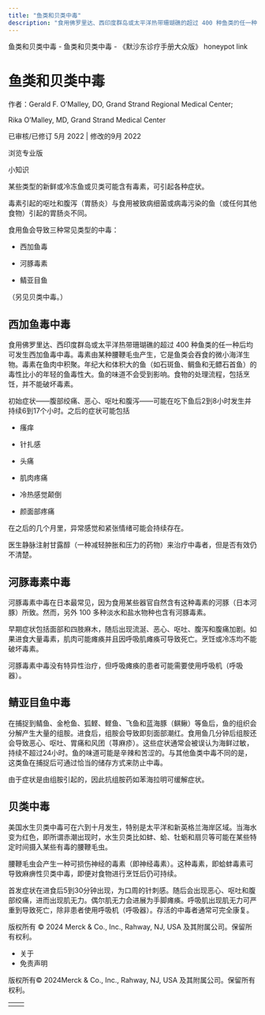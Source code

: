 ```yaml
---
title: "鱼类和贝类中毒"
description: "食用佛罗里达、西印度群岛或太平洋热带珊瑚礁的超过 400 种鱼类的任一种后均可发生西加鱼毒中毒。毒素由某种腰鞭毛虫产生，它是鱼类会吞食的微小海洋生物。毒素在鱼肉中积聚。年纪大和体积大的鱼（如石斑鱼、鲷鱼和无鳔石首鱼）的毒性比小的年轻的鱼毒性大。鱼的味道不会受到影响。食物的处理流程，包括烹饪，并不能破坏毒素。"
---
```


﻿鱼类和贝类中毒 \- 鱼类和贝类中毒 \- 《默沙东诊疗手册大众版》 honeypot link

# 鱼类和贝类中毒

作者：Gerald F. O’Malley, DO, Grand Strand Regional Medical Center;

Rika O’Malley, MD, Grand Strand Medical Center

已审核/已修订 5月 2022 \| 修改的9月 2022

浏览专业版

小知识

某些类型的新鲜或冷冻鱼或贝类可能含有毒素，可引起各种症状。

毒素引起的呕吐和腹泻（胃肠炎）与食用被致病细菌或病毒污染的鱼（或任何其他食物）引起的胃肠炎不同。

食用鱼会导致三种常见类型的中毒：

- 西加鱼毒

- 河豚毒素

- 鲭亚目鱼


（另见贝类中毒。）

## 西加鱼毒中毒

食用佛罗里达、西印度群岛或太平洋热带珊瑚礁的超过 400 种鱼类的任一种后均可发生西加鱼毒中毒。毒素由某种腰鞭毛虫产生，它是鱼类会吞食的微小海洋生物。毒素在鱼肉中积聚。年纪大和体积大的鱼（如石斑鱼、鲷鱼和无鳔石首鱼）的毒性比小的年轻的鱼毒性大。鱼的味道不会受到影响。食物的处理流程，包括烹饪，并不能破坏毒素。

初始症状——腹部绞痛、恶心、呕吐和腹泻——可能在吃下鱼后2到8小时发生并持续6到17个小时。之后的症状可能包括

- 瘙痒

- 针扎感

- 头痛

- 肌肉疼痛

- 冷热感觉颠倒

- 颜面部疼痛


在之后的几个月里，异常感觉和紧张情绪可能会持续存在。

医生静脉注射甘露醇（一种减轻肿胀和压力的药物）来治疗中毒者，但是否有效仍不清楚。

## 河豚毒素中毒

河豚毒素中毒在日本最常见，因为食用某些器官自然含有这种毒素的河豚（日本河豚）所致。然而，另外 100 多种淡水和盐水物种也含有河豚毒素。

早期症状包括面部和四肢麻木，随后出现流涎、恶心、呕吐、腹泻和腹痛加剧。如果进食大量毒素，肌肉可能瘫痪并且因呼吸肌瘫痪可导致死亡。烹饪或冷冻均不能破坏毒素。

河豚毒素中毒没有特异性治疗，但呼吸瘫痪的患者可能需要使用呼吸机（呼吸器）。

## 鲭亚目鱼中毒

在捕捉到鲭鱼、金枪鱼、狐鲣、鲣鱼、飞鱼和蓝海豚（鲯鳅）等鱼后，鱼的组织会分解产生大量的组胺。进食后，组胺会导致即刻面部潮红。食用鱼几分钟后组胺还会导致恶心、呕吐、胃痛和风团（荨麻疹）。这些症状通常会被误认为海鲜过敏，持续不超过24小时。鱼的味道可能是辛辣和苦涩的。与其他鱼类中毒不同的是，这类鱼在捕捉后可通过恰当的储存方式来防止中毒。

由于症状是由组胺引起的，因此抗组胺药如苯海拉明可缓解症状。

## 贝类中毒

美国水生贝类中毒可在六到十月发生，特别是太平洋和新英格兰海岸区域。当海水变为红色，即所谓赤潮出现时，水生贝类比如蚌、蛤、牡蛎和扇贝等可能在某些特定时间摄入某些有毒的腰鞭毛虫。

腰鞭毛虫会产生一种可损伤神经的毒素（即神经毒素）。这种毒素，即蛤蚌毒素可导致麻痹性贝类中毒，即便对食物进行烹饪后仍可持续。

首发症状在进食后5到30分钟出现，为口周的针刺感。随后会出现恶心、呕吐和腹部绞痛，进而出现肌无力。偶尔肌无力会进展为手脚瘫痪。呼吸肌出现肌无力可严重到导致死亡，除非患者使用呼吸机（呼吸器）。存活的中毒者通常可完全康复。



版权所有 © 2024
Merck & Co., Inc., Rahway, NJ, USA 及其附属公司。保留所有权利。

- 关于
- 免责声明

版权所有© 2024Merck & Co., Inc., Rahway, NJ, USA 及其附属公司。保留所有权利。

|     |     |
| --- | --- |
|  |  |